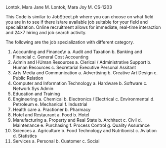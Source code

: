 Lontok, Mara Jane M.
Lontok, Mara Joy M.
CS-1203

  This Code is similar to JobStreet.ph where you can choose on what field you are in to see if there is/are available job suitable for your field and specialization. Online recruitment allows for immediate, real-time interaction and 24×7 hiring and job search activity.
  
 The following are the job specialization with different category.
 1. Accounting and Finance\n
    a. Audit and Taxation
    b. Banking and Financial
    c. General Cost Accounting
 2. Admin and HUman Resources
    a. Clerical / Administrative Support
    b. Human Resources
    c. Secretarial Executive Personal Assitant
 3. Arts Media and Communication
    a. Advertising
    b. Creative Art Design
    c. Public Relation
 4. Computer and Information Technology
    a. Hardware
    b. Software
    c. Network Sys Admin
 5. Education and Training
 6. Engineering
    a. Chemical
    b. Electronics / Electrical
    c. Environmental 
    d. Petroleum
    e. Mechanical
    f. Industrial
 7. Health care
      a. Practioner
      b. Pharmacy
 8. Hotel and Restaurant
      a. Food 
      b. Hotel
 9. Manufacturing
      a. Property and Real State
      b. Architect
      c. Civil
      d. Maintenance
      e. Purchasing
      f. Process Control
      g. Quality Assurance
 10. Sciences
      a. Agriculture
      b. Food Technology and Nutritionist
      c. Aviation
      d. Statistics
 11. Services
      a. Personal
      b. Cuatomer
      c. Social
